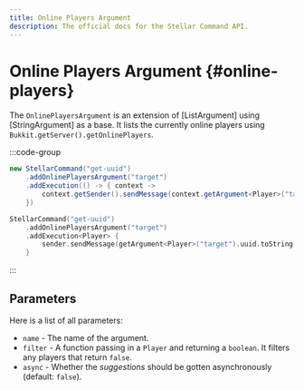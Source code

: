 ```yaml
---
title: Online Players Argument
description: The official docs for the Stellar Command API.
---
```


# Online Players Argument {#online-players}

The `OnlinePlayersArgument` is an extension of [ListArgument] using [StringArgument] as a base. It lists the currently online players using `Bukkit.getServer().getOnlinePlayers`.

:::code-group
```Java
new StellarCommand("get-uuid")
    .addOnlinePlayersArgument("target")
    .addExecution(() -> { context ->
        context.getSender().sendMessage(context.getArgument<Player>("target").getUUID().toString())
    })
```
```Kotlin
StellarCommand("get-uuid")
    .addOnlinePlayersArgument("target")
    .addExecution<Player> {
        sender.sendMessage(getArgument<Player>("target").uuid.toString())
    }
```
:::

## Parameters

Here is a list of all parameters:

* `name` - The name of the argument.
* `filter` - A function passing in a `Player` and returning a `boolean`. It filters any players that return `false`.
* `async` - Whether the _suggestions_ should be gotten asynchronously (default: `false`).
